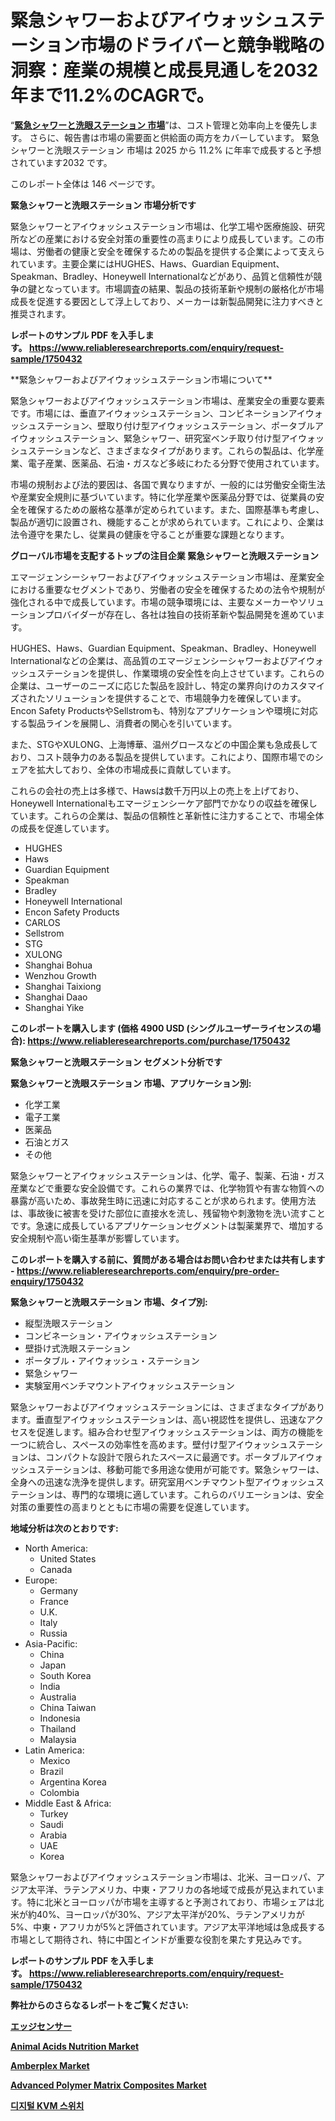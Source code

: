 <p><h1>緊急シャワーおよびアイウォッシュステーション市場のドライバーと競争戦略の洞察：産業の規模と成長見通しを2032年まで11.2%のCAGRで。</h1></p><p>&ldquo;<strong><a href="https://www.reliableresearchreports.com/emergency-shower-and-eye-wash-station-r1750432?utm_campaign=107&utm_medium=9&utm_source=Github&utm_content=ia&utm_term=05022025&utm_id=emergency-shower-and-eye-wash-station">緊急シャワーと洗眼ステーション 市場</a></strong>&rdquo;は、コスト管理と効率向上を優先します。 さらに、報告書は市場の需要面と供給面の両方をカバーしています。 緊急シャワーと洗眼ステーション 市場は 2025 から 11.2% に年率で成長すると予想されています2032 です。</p>
<p>このレポート全体は 146 ページです。</p>
<p><strong>緊急シャワーと洗眼ステーション 市場分析です</strong></p>
<p><p>緊急シャワーとアイウォッシュステーション市場は、化学工場や医療施設、研究所などの産業における安全対策の重要性の高まりにより成長しています。この市場は、労働者の健康と安全を確保するための製品を提供する企業によって支えられています。主要企業にはHUGHES、Haws、Guardian Equipment、Speakman、Bradley、Honeywell Internationalなどがあり、品質と信頼性が競争の鍵となっています。市場調査の結果、製品の技術革新や規制の厳格化が市場成長を促進する要因として浮上しており、メーカーは新製品開発に注力すべきと推奨されます。</p></p>
<p><strong>レポートのサンプル PDF を入手します。&nbsp;<a href="https://www.reliableresearchreports.com/enquiry/request-sample/1750432?utm_campaign=107&utm_medium=9&utm_source=Github&utm_content=ia&utm_term=05022025&utm_id=emergency-shower-and-eye-wash-station">https://www.reliableresearchreports.com/enquiry/request-sample/1750432</a></strong></p>
<p><p>**緊急シャワーおよびアイウォッシュステーション市場について**</p><p>緊急シャワーおよびアイウォッシュステーション市場は、産業安全の重要な要素です。市場には、垂直アイウォッシュステーション、コンビネーションアイウォッシュステーション、壁取り付け型アイウォッシュステーション、ポータブルアイウォッシュステーション、緊急シャワー、研究室ベンチ取り付け型アイウォッシュステーションなど、さまざまなタイプがあります。これらの製品は、化学産業、電子産業、医薬品、石油・ガスなど多岐にわたる分野で使用されています。</p><p>市場の規制および法的要因は、各国で異なりますが、一般的には労働安全衛生法や産業安全規則に基づいています。特に化学産業や医薬品分野では、従業員の安全を確保するための厳格な基準が定められています。また、国際基準も考慮し、製品が適切に設置され、機能することが求められています。これにより、企業は法令遵守を果たし、従業員の健康を守ることが重要な課題となります。</p></p>
<p><strong>グローバル市場を支配するトップの注目企業 緊急シャワーと洗眼ステーション</strong></p>
<p><p>エマージェンシーシャワーおよびアイウォッシュステーション市場は、産業安全における重要なセグメントであり、労働者の安全を確保するための法令や規制が強化される中で成長しています。市場の競争環境には、主要なメーカーやソリューションプロバイダーが存在し、各社は独自の技術革新や製品開発を進めています。</p><p>HUGHES、Haws、Guardian Equipment、Speakman、Bradley、Honeywell Internationalなどの企業は、高品質のエマージェンシーシャワーおよびアイウォッシュステーションを提供し、作業環境の安全性を向上させています。これらの企業は、ユーザーのニーズに応じた製品を設計し、特定の業界向けのカスタマイズされたソリューションを提供することで、市場競争力を確保しています。Encon Safety ProductsやSellstromも、特別なアプリケーションや環境に対応する製品ラインを展開し、消費者の関心を引いています。</p><p>また、STGやXULONG、上海博華、温州グロースなどの中国企業も急成長しており、コスト競争力のある製品を提供しています。これにより、国際市場でのシェアを拡大しており、全体の市場成長に貢献しています。</p><p>これらの会社の売上は多様で、Hawsは数千万円以上の売上を上げており、Honeywell Internationalもエマージェンシーケア部門でかなりの収益を確保しています。これらの企業は、製品の信頼性と革新性に注力することで、市場全体の成長を促進しています。</p></p>
<p><ul><li>HUGHES</li><li>Haws</li><li>Guardian Equipment</li><li>Speakman</li><li>Bradley</li><li>Honeywell International</li><li>Encon Safety Products</li><li>CARLOS</li><li>Sellstrom</li><li>STG</li><li>XULONG</li><li>Shanghai Bohua</li><li>Wenzhou Growth</li><li>Shanghai Taixiong</li><li>Shanghai Daao</li><li>Shanghai Yike</li></ul></p>
<p><strong>このレポートを購入します (価格 4900 USD (シングルユーザーライセンスの場合):&nbsp;<a href="https://www.reliableresearchreports.com/purchase/1750432?utm_campaign=107&utm_medium=9&utm_source=Github&utm_content=ia&utm_term=05022025&utm_id=emergency-shower-and-eye-wash-station">https://www.reliableresearchreports.com/purchase/1750432</a></strong></p>
<p><strong>緊急シャワーと洗眼ステーション セグメント分析です</strong></p>
<p><strong>緊急シャワーと洗眼ステーション 市場、アプリケーション別:</strong></p>
<p><ul><li>化学工業</li><li>電子工業</li><li>医薬品</li><li>石油とガス</li><li>その他</li></ul></p>
<p><p>緊急シャワーとアイウォッシュステーションは、化学、電子、製薬、石油・ガス産業などで重要な安全設備です。これらの業界では、化学物質や有害な物質への暴露が高いため、事故発生時に迅速に対応することが求められます。使用方法は、事故後に被害を受けた部位に直接水を流し、残留物や刺激物を洗い流すことです。急速に成長しているアプリケーションセグメントは製薬業界で、増加する安全規制や高い衛生基準が影響しています。</p></p>
<p><strong>このレポートを購入する前に、質問がある場合はお問い合わせまたは共有します - <a href="https://www.reliableresearchreports.com/enquiry/pre-order-enquiry/1750432?utm_campaign=107&utm_medium=9&utm_source=Github&utm_content=ia&utm_term=05022025&utm_id=emergency-shower-and-eye-wash-station">https://www.reliableresearchreports.com/enquiry/pre-order-enquiry/1750432</a></strong></p>
<p><strong>緊急シャワーと洗眼ステーション 市場、タイプ別:</strong></p>
<p><ul><li>縦型洗眼ステーション</li><li>コンビネーション・アイウォッシュステーション</li><li>壁掛け式洗眼ステーション</li><li>ポータブル・アイウォッシュ・ステーション</li><li>緊急シャワー</li><li>実験室用ベンチマウントアイウォッシュステーション</li></ul></p>
<p><p>緊急シャワーおよびアイウォッシュステーションには、さまざまなタイプがあります。垂直型アイウォッシュステーションは、高い視認性を提供し、迅速なアクセスを促進します。組み合わせ型アイウォッシュステーションは、両方の機能を一つに統合し、スペースの効率性を高めます。壁付け型アイウォッシュステーションは、コンパクトな設計で限られたスペースに最適です。ポータブルアイウォッシュステーションは、移動可能で多用途な使用が可能です。緊急シャワーは、全身への迅速な洗浄を提供します。研究室用ベンチマウント型アイウォッシュステーションは、専門的な環境に適しています。これらのバリエーションは、安全対策の重要性の高まりとともに市場の需要を促進しています。</p></p>
<p><strong>地域分析は次のとおりです:</strong></p>
<p><ul>
    <li>
        North America:
        <ul>
            <li>United States</li>
            <li>Canada</li>
        </ul>
    </li>
    <li>
        Europe:
        <ul>
            <li>Germany</li>
            <li>France</li>
            <li>U.K.</li>
            <li>Italy</li>
            <li>Russia</li>
        </ul>
    </li>
    <li>
        Asia-Pacific:
        <ul>
            <li>China</li>
            <li>Japan</li>
            <li>South Korea</li>
            <li>India</li>
            <li>Australia</li>
            <li>China Taiwan</li>
            <li>Indonesia</li>
            <li>Thailand</li>
            <li>Malaysia</li>
        </ul>
    </li>
    <li>
        Latin America:
        <ul>
            <li>Mexico</li>
            <li>Brazil</li>
            <li>Argentina Korea</li>
            <li>Colombia</li>
        </ul>
    </li>
    <li>
        Middle East & Africa:
        <ul>
            <li>Turkey</li>
            <li>Saudi</li>
            <li>Arabia</li>
            <li>UAE</li>
            <li>Korea</li>
        </ul>
    </li>
    </ul></p>
<p><p>緊急シャワーおよびアイウォッシュステーション市場は、北米、ヨーロッパ、アジア太平洋、ラテンアメリカ、中東・アフリカの各地域で成長が見込まれています。特に北米とヨーロッパが市場を主導すると予測されており、市場シェアは北米が約40%、ヨーロッパが30%、アジア太平洋が20%、ラテンアメリカが5%、中東・アフリカが5%と評価されています。アジア太平洋地域は急成長する市場として期待され、特に中国とインドが重要な役割を果たす見込みです。</p></p>
<p><strong>レポートのサンプル PDF を入手します。&nbsp;<a href="https://www.reliableresearchreports.com/enquiry/request-sample/1750432?utm_campaign=107&utm_medium=9&utm_source=Github&utm_content=ia&utm_term=05022025&utm_id=emergency-shower-and-eye-wash-station">https://www.reliableresearchreports.com/enquiry/request-sample/1750432</a></strong></p>
<p><strong></strong></p>
<p><strong></strong></p>
<p><strong></strong></p>
<p><strong></strong></p>
<p><strong>弊社からのさらなるレポートをご覧ください:</strong></p>
<p><strong><p><a href="https://github.com/mohamedbakry57/Market-Research-Report-List-6/blob/main/447079435251.md?utm_campaign=107&utm_medium=9&utm_source=Github&utm_content=ia&utm_term=05022025&utm_id=emergency-shower-and-eye-wash-station">エッジセンサー</a></p><p><a href="https://github.com/hartsockdonnette82/Market-Research-Report-List-1/blob/main/animal-acids-nutrition-market.md?utm_campaign=107&utm_medium=9&utm_source=Github&utm_content=ia&utm_term=05022025&utm_id=emergency-shower-and-eye-wash-station">Animal Acids Nutrition Market</a></p><p><a href="https://github.com/birnbaumbulah0/Market-Research-Report-List-1/blob/main/amberplex-market.md?utm_campaign=107&utm_medium=9&utm_source=Github&utm_content=ia&utm_term=05022025&utm_id=emergency-shower-and-eye-wash-station">Amberplex Market</a></p><p><a href="https://github.com/risingtrista99259/Market-Research-Report-List-1/blob/main/advanced-polymer-matrix-composites-market.md?utm_campaign=107&utm_medium=9&utm_source=Github&utm_content=ia&utm_term=05022025&utm_id=emergency-shower-and-eye-wash-station">Advanced Polymer Matrix Composites Market</a></p><p><a href="https://github.com/laholand/Market-Research-Report-List-7/blob/main/602558235338.md?utm_campaign=107&utm_medium=9&utm_source=Github&utm_content=ia&utm_term=05022025&utm_id=emergency-shower-and-eye-wash-station">디지털 KVM 스위치</a></p></strong></p>